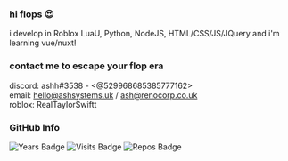 ### hi flops 😍
i develop in Roblox LuaU, Python, NodeJS, HTML/CSS/JS/JQuery and i'm learning vue/nuxt!
### contact me to escape your flop era
discord: ashh#3538 - <@529968685385777162><br>
email: hello@ashsystems.uk / ash@renocorp.co.uk<br>
roblox: ReaITayIorSwiftt


### GitHub Info
![Years Badge](https://badges.pufler.dev/years/thatstrangecoder?style=for-the-badge&logo=github)
![Visits Badge](https://badges.pufler.dev/visits/thatstrangecoder/thatstrangecoder?style=for-the-badge&logo=github)
![Repos Badge](https://badges.pufler.dev/repos/thatstrangecoder?style=for-the-badge&logo=github)
